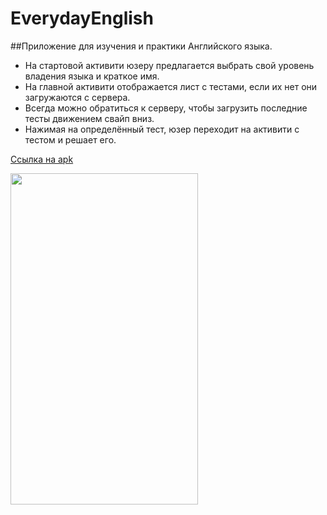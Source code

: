 # EverydayEnglish
##Приложение для изучения и практики Английского языка.

* На стартовой активити юзеру предлагается выбрать свой уровень владения языка и краткое имя.
* На главной активити отображается лист с тестами, если их нет они загружаются с сервера.
* Всегда можно обратиться к серверу, чтобы загрузить последние тесты движением свайп вниз.
* Нажимая на определённый тест, юзер переходит на активити с тестом и решает его.

<a href="https://maksimshengeliia.azurewebsites.net/everydayenglish/res/app_test.apk">Ссылка на apk</a>


<img src="https://maksimshengeliia.azurewebsites.net/englisheveryday/res/presentation.gif" width="300" height="530"/>
